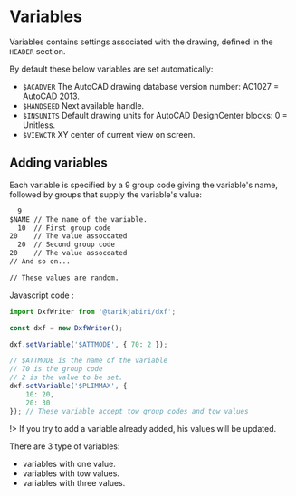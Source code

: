 # Variables

Variables contains settings associated with the drawing, defined in the ```HEADER``` section.

By default these below variables are set automatically:

- ```$ACADVER``` The AutoCAD drawing database version number: AC1027 = AutoCAD 2013.
- ```$HANDSEED``` Next available handle.
- ```$INSUNITS``` Default drawing units for AutoCAD DesignCenter blocks: 0 = Unitless.
- ```$VIEWCTR``` XY center of current view on screen.

## Adding variables

Each variable is specified by a 9 group code giving the variable's name, followed by groups that supply the variable's value:

```txt
  9 
$NAME // The name of the variable.
  10  // First group code 
20    // The value assocoated
  20  // Second group code 
20    // The value assocoated
// And so on...

// These values are random.
```

Javascript code :

```js
import DxfWriter from '@tarikjabiri/dxf';

const dxf = new DxfWriter();

dxf.setVariable('$ATTMODE', { 70: 2 });

// $ATTMODE is the name of the variable
// 70 is the group code
// 2 is the value to be set.
dxf.setVariable('$PLIMMAX', {
    10: 20,
    20: 30
}); // These variable accept tow group codes and tow values  
```

!> If you try to add a variable already added, his values will be updated.

There are 3 type of variables:

- variables with one value.
- variables with tow values.
- variables with three values.
